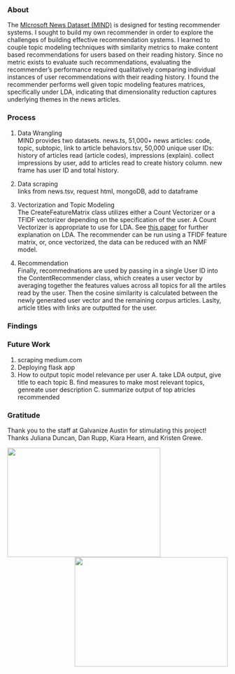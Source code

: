 ### About
The [MIcrosoft News Dataset (MIND)](https://msnews.github.io/#about-mind) is designed for testing recommender systems. I sought to build my own recommender in order to explore the challenges of building effective recommendation systems. I learned to couple topic modeling techniques with similarity metrics to make content based recommendations for users based on their reading history. Since no metric exists to evaluate such recommendations, evaluating the recommender’s performance required qualitatively comparing individual instances of user recommendations with their reading history. I found the recommender performs well given topic modeling features matrices, specifically under LDA, indicating that dimensionality reduction captures underlying themes in the news articles.



### Process
1. Data Wrangling  
  MIND provides two datasets. 
  news.ts, 51,000+ news articles: code, topic, subtopic, link to article
  behaviors.tsv, 50,000 unique user IDs: history of articles read (article codes), impressions (explain). collect impressions by user, add to articles read to create history column. new frame has user ID and total history.

2. Data scraping  
  links from news.tsv, request html, mongoDB, add to dataframe
  
3. Vectorization and Topic Modeling  
  The CreateFeatureMatrix class utilizes either a Count Vectorizer or a TFIDF vectorizer depending on the specification of the user. A Count Vectorizer is appropriate to use for LDA. See [this paper](https://www.jmlr.org/papers/volume3/blei03a/blei03a.pdf) for further explanation on LDA. The recommender can be run using a TFIDF feature matrix, or, once vectorized, the data can be reduced with an NMF model.

4. Recommendation  
  Finally, recommednations are used by passing in a single User ID into the ContentRecommender class, which creates a user vector by averaging together the features values across all topics for all the artiles read by the user. Then the cosine similarity is calculated between the newly generated user vector and the remaining corpus articles. Laslty, article titles with links are outputted for the user.

### Findings

### Future Work
1. scraping medium.com
2. Deploying flask app
3. How to output topic model relevance per user
  A. take LDA output, give title to each topic
  B. find measures to make most relevant topics, genreate user description
  C. summarize output of top atricles recommended

### Gratitude
Thank you to the staff at Galvanize Austin for stimulating this project! Thanks Juliana Duncan, Dan Rupp, Kiara Hearn, and Kristen Grewe.

<img align="left" width="350" height="250" src="https://github.com/sborodach/news-content-recommender/blob/main/img/MIND_logo.png"><img align="right" width="350" height="250" src="https://github.com/sborodach/news-content-recommender/blob/main/img/tech_stack1.png">
